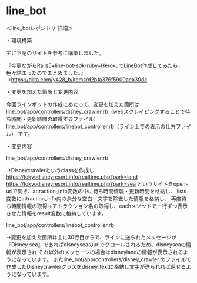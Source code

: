 # line_bot

＜line_botレポジトリ 詳細＞

・環境構築

主に下記のサイトを参考に構築しました。

『今更ながらRails5+line-bot-sdk-ruby+HerokuでLineBot作成してみたら、色々詰まったのでまとめました。』
→https://qiita.com/y428_b/items/d2b1a376f5900aea30dc

・変更を加えた箇所と変更内容

今回ラインボットの作成にあたって、変更を加えた箇所は
line_bot/app/controllers/disney_crawler.rb（webスクレイピングすることで待ち時間・更新時間の取得するファイル）
line_bot/app/controllers/linebot_controller.rb（ライン上での表示の仕方ファイル）
です。

・変更内容

line_bot/app/controllers/disney_crawler.rb

→Disneycrawlerというclassを作成し
https://tokyodisneyresort.info/realtime.php?park=land
https://tokyodisneyresort.info/realtime.php?park=sea
というサイトをopen-uriで開き、attraction_info変数の中に待ち時間情報・更新時間を格納し、
lists変数にattraction_info内の余分な空白・文字を除去した情報を格納し、
再度待ち時間情報の取得→アトラクション名の取得し、eachメソッドで一行ずつ表示させた情報をresult変数に格納しています。

line_bot/app/controllers/linebot_controller.rb

→変更を加えた箇所は主に30行目からで、ラインに送られたメッセージが『Disney sea』であればdisneyseaのurlでクロールされるため、disneyseaの情報が表示され
それ以外のメッセージの場合はdisneylandの情報が表示されるようになっています。
またline_bot/app/controllers/disney_crawler.rbファイルで作成したDisneycrawlerクラスをdisney_textに格納し文字が送られれば返せるようになっています。

